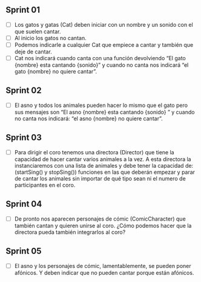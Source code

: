 ## Sprint 01

-[ ] Los gatos y gatas (Cat) deben iniciar con un nombre y un sonido con el que suelen cantar.
-[ ] Al inicio los gatos no cantan.
-[ ] Podemos indicarle a cualquier Cat que empiece a cantar y también que deje de cantar.
-[ ] Cat nos indicará cuando canta con una función devolviendo “El gato {nombre} esta cantando {sonido}” y cuando no canta nos indicará “el gato {nombre} no quiere cantar”.

## Sprint 02

-[ ] El asno y todos los animales pueden hacer lo mismo que el gato pero sus mensajes son “El asno {nombre} esta cantando {sonido} ” y cuando no canta nos indicará: “el asno {nombre} no quiere cantar”.

## Sprint 03

-[ ] Para dirigir el coro tenemos una directora (Director) que tiene la capacidad de hacer cantar varios animales a la vez. A esta directora la instanciaremos con una lista de animales y debe tener la capacidad de: (startSing() y stopSing()) funciones en las que deberán empezar y parar de cantar los animales sin importar de qué tipo sean ni el numero de participantes en el coro.

## Sprint 04

-[ ] De pronto nos aparecen personajes de cómic (ComicCharacter) que también cantan y quieren unirse al coro. ¿Cómo podemos hacer que la directora pueda también integrarlos al coro?

## Sprint 05

-[ ] El asno y los personajes de cómic, lamentablemente, se pueden poner afónicos. Y deben indicar que no pueden cantar porque están afónicos.